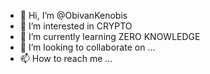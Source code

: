 - 👋 Hi, I’m @ObivanKenobis
- 👀 I’m interested in CRYPTO
- 🌱 I’m currently learning ZERO KNOWLEDGE
- 💞️ I’m looking to collaborate on ...
- 📫 How to reach me ...

<!---
ObivanKenobis/ObivanKenobis is a ✨ special ✨ repository because its `README.md` (this file) appears on your GitHub profile.
You can click the Preview link to take a look at your changes.
--->

